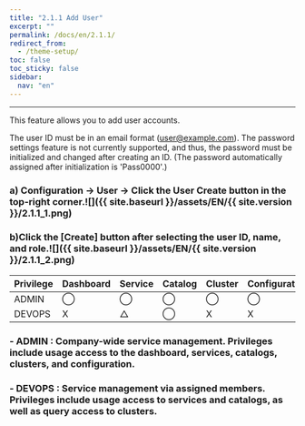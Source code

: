 ```yaml
---
title: "2.1.1 Add User"
excerpt: ""
permalink: /docs/en/2.1.1/
redirect_from:
  - /theme-setup/
toc: false
toc_sticky: false
sidebar:
  nav: "en"
---
```



---
This feature allows you to add user accounts.

The user ID must be in an email format \(user@example.com\). The password settings feature is not currently supported, and thus, the password must be initialized and changed after creating an ID.
\(The password automatically assigned after initialization is 'Pass0000'.\)

### a\) Configuration → User → Click the User Create button in the top-right corner.![]({{ site.baseurl }}/assets/EN/{{ site.version }}/2.1.1_1.png)

### b\)Click the [Create] button after selecting the user ID, name, and role.![]({{ site.baseurl }}/assets/EN/{{ site.version }}/2.1.1_2.png)

| **Privilege** | **Dashboard** | **Service** | **Catalog** | **Cluster** | **Configuration** |
| :------------ | :------------ | :---------- | :---------- | :---------- | :---------------- |
| ADMIN         | ⃝             | ⃝           | ⃝           | ⃝           | ⃝                 |
| DEVOPS        | X             | △           | ⃝           | X           | X                 |

### - ADMIN : Company-wide service management. Privileges include usage access to the dashboard, services, catalogs, clusters, and configuration.

### - DEVOPS : Service management via assigned members. Privileges include usage access to services and catalogs, as well as query access to clusters.
